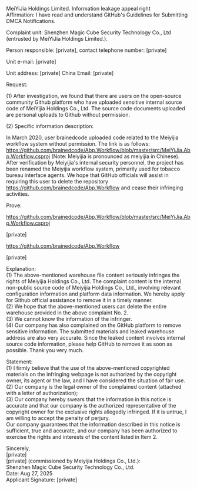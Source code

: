 MeiYiJia Holdings Limited. Information leakage appeal right  
Affirmation: I have read and understand GitHub's Guidelines for Submitting DMCA Notifications.

Complaint unit: Shenzhen Magic Cube Security Technology Co., Ltd (entrusted by MeiYiJia Holdings Limited.).

Person responsible: [private], contact telephone number: [private]

Unit e-mail: [private]

Unit address: [private] China Email: [private]

Request:

(1) After investigation, we found that there are users on the open-source community Github platform who have uploaded sensitive internal source code of MeiYijia Holdings Co., Ltd. The source code documents uploaded are personal uploads to Github without permission.

(2) Specific information description:

 In March 2020, user brainedcode uploaded code related to the Meiyijia workflow system without permission. The link is as follows: https://github.com/brainedcode/Abp.Workflow/blob/master/src/MeiYiJia.Abp.Workflow.csproj (Note: Meiyijia is pronounced as meiyijia in Chinese). After verification by Meiyijia's internal security personnel, the project has been renamed the Meiyijia workflow system, primarily used for tobacco bureau interface agents. We hope that GitHub officials will assist in requiring this user to delete the repository https://github.com/brainedcode/Abp.Workflow and cease their infringing activities.

Prove:

https://github.com/brainedcode/Abp.Workflow/blob/master/src/MeiYiJia.Abp.Workflow.csproj

[private]


https://github.com/brainedcode/Abp.Workflow

[private]

Explanation:  
(1) The above-mentioned warehouse file content seriously infringes the rights of Meiyijia Holdings Co., Ltd. The complaint content is the internal non-public source code of Meiyijia Holdings Co., Ltd., involving relevant configuration information and platform data information. We hereby apply for Github official assistance to remove it in a timely manner.  
(2) We hope that the above-mentioned users can delete the entire warehouse provided in the above complaint No. 2.  
(3) We cannot know the information of the infringer.  
(4) Our company has also complained on the GitHub platform to remove sensitive information. The submitted materials and leaked warehouse address are also very accurate. Since the leaked content involves internal source code information, please help GitHub to remove it as soon as possible. Thank you very much.

Statement:  
(1) I firmly believe that the use of the above-mentioned copyrighted materials on the infringing webpage is not authorized by the copyright owner, its agent or the law, and I have considered the situation of fair use.  
(2) Our company is the legal owner of the complained content (attached with a letter of authorization);  
(3) Our company hereby swears that the information in this notice is accurate and that our company is the authorized representative of the copyright owner for the exclusive rights allegedly infringed. If it is untrue, I am willing to accept the penalty of perjury.  
Our company guarantees that the information described in this notice is sufficient, true and accurate, and our company has been authorized to exercise the rights and interests of the content listed in Item 2.

Sincerely,  
[private]  
[private] (commissioned by Meiyijia Holdings Co., Ltd.):  
Shenzhen Magic Cube Security Technology Co., Ltd.  
Date: Aug 27, 2025  
Applicant Signature: [private]

